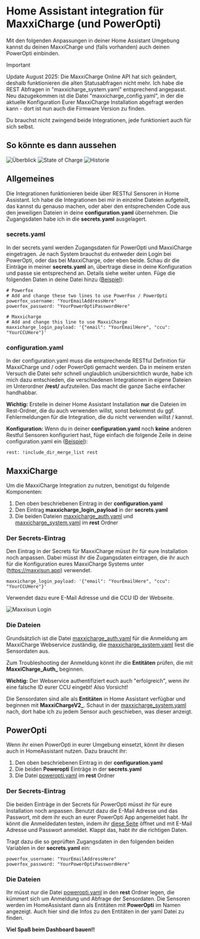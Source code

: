 # Home Assistant integration für MaxxiCharge (und PowerOpti)
Mit den folgenden Anpassungen in deiner Home Assistant Umgebung kannst du deinen MaxxiCharge und (falls vorhanden) auch deinen PowerOpti einbinden.

> [!IMPORTANT]
> Update August 2025:
> Die MaxxiCharge Online API hat sich geändert, deshalb funktionieren die alten Statusabfragen nicht mehr. Ich habe die REST
> Abfragen in "maxxicharge_system.yaml" entsprechend angepasst. Neu dazugekommen ist die Datei "maxxicharge_config.yaml", in der die aktuelle Konfiguration
> Eurer MaxxiCharge Installation abgefragt werden kann - dort ist nun auch die Firmware Version zu finden.

Du brauchst nicht zwingend beide Integrationen, jede funktioniert auch für sich selbst.
## So könnte es dann aussehen
![Überblick](images/dash_ueberblick.png)
![State of Charge](images/dash_soc.png)
![Historie](images/dash_historie.png)
## Allgemeines
Die Integrationen funktionieren beide über RESTful Sensoren in Home Assistant. Ich habe die Integrationen bei mir in einzelne Dateien aufgeteilt, das kannst du genauso machen, oder aber den entsprechenden Code aus den jeweiligen Dateien in deine **configuration.yaml** übernehmen. Die Zugangsdaten habe ich in die **secrets.yaml** ausgelagert.
### secrets.yaml
In der secrets.yaml werden Zugangsdaten für PowerOpti und MaxxiCharge eingetragen. Je nach System brauchst du entweder dein Login bei PowerOpti, oder das bei MaxxiCharge, oder eben beide. Schau dir die Einträge in meiner **secrets.yaml** an, übertrage diese in deine Konfiguration und passe sie entsprechend an. Details siehe weiter unten. Füge die folgenden Daten in deine Datei hinzu ([Beispiel](secrets.yaml)):

    # Powerfox
    # Add and change these two lines to use PowerFox / PowerOpti
    powerfox_username: "YourEmailAddressHere"
    powerfox_password: "YourPowerOptiPasswordHere"
    
    # Maxxicharge
    # Add and change this line to use MaxxiCharge
    maxxicharge_login_payload: '{"email": "YourEmailHere", "ccu": "YourCCUHere"}'

### configuration.yaml
In der configuration.yaml muss die entsprechende RESTful Definition für MaxxiCharge und / oder PowerOpti gemacht werden. Da in meinem ersten Versuch die Datei sehr schnell unglaublich unübersichtlich wurde, habe ich mich dazu entschieden, die verschiedenen Integrationen in eigene Dateien im Unterordner **/rest/** aufzuteilen. Das macht die ganze Sache einfacher handhabbar.

**Wichtig:** Erstelle in deiner Home Assistant Installation **nur** die Dateien im Rest-Ordner, die du auch verwenden willst, sonst bekommst du ggf. Fehlermeldungen für die Integration, die du nicht verwenden willst / kannst.

**Konfiguration:** Wenn du in deiner **configuration.yaml** noch **keine** anderen Restful Sensoren konfiguriert hast, füge einfach die folgende Zeile in deine configuration.yaml ein ([Beispiel](configuration.yaml)):

    rest: !include_dir_merge_list rest

## MaxxiCharge
Um die MaxxiCharge Integration zu nutzen, benotigst du folgende Komponenten:
1. Den oben beschriebenen Eintrag in der **configuration.yaml**
2. Den Eintrag **maxxicharge_login_payload** in der **secrets.yaml**
3. Die beiden Dateien [maxxicharge_auth.yaml](rest/maxxicharge_auth.yaml) und [maxxicharge_system.yaml](rest/maxxicharge_system.yaml) im **rest** Ordner

### Der Secrets-Eintrag
Den Eintrag in der Secrets für MaxxiCharge müsst ihr für eure Installation noch anpassen. Dabei müsst ihr die Zugangsdaten eintragen, die ihr auch für die Konfiguration eures MaxxiCharge Systems unter (https://maxxisun.app) verwendet.

    maxxicharge_login_payload: '{"email": "YourEmailHere", "ccu": "YourCCUHere"}'

Verwendet dazu eure E-Mail Adresse und die CCU ID der Webseite.

![Maxxisun Login](images/maxxisun_login_300.png)

### Die Dateien
Grundsätzlich ist die Datei [maxxicharge_auth.yaml](rest/maxxicharge_auth.yaml) für die Anmeldung am MaxxiCharge Webservice zuständig, die [maxxicharge_system.yaml](rest/maxxicharge_system.yaml) liest die Sensordaten aus.

Zum Troubleshooting der Anmeldung könnt ihr die **Entitäten** prüfen, die mit **MaxxiCharge_Auth_** beginnen.

**Wichtig:** Der Webservice authentifiziert euch auch "erfolgreich", wenn ihr eine falsche ID eurer CCU eingebt! Also Vorsicht!

Die Sensordaten sind alle als **Entitäten** in Home Assistant verfügbar und beginnen mit **MaxxiChargeV2_**. Schaut in der [maxxicharge_system.yaml](rest/maxxicharge_system.yaml) nach, dort habe ich zu jedem Sensor auch geschieben, was dieser anzeigt.

## PowerOpti
Wenn ihr einen PowerOpti in eurer Umgebung einsetzt, könnt ihr diesen auch in HomeAssistant nutzen. Dazu braucht ihr:
1. Den oben beschriebenen Eintrag in der **configuration.yaml**
2. Die beiden **Poweropti** Einträge in der **secrets.yaml**
3. Die Datei [poweropti.yaml](rest/poweropti.yaml) im **rest** Ordner

### Der Secrets-Eintrag
Die beiden Einträge in der Secrets für PowerOpti müsst ihr für eure Installation noch anpassen. Benutzt dazu die E-Mail Adresse und das Passwort, mit dem ihr euch an eurer PowerOpti App angemeldet habt. Ihr könnt die Anmeldedaten testen, indem ihr [diese Seite](https://backend.powerfox.energy/api/2.0/my/main/current?unit=kwh) öffnet und mit E-Mail Adresse und Passwort anmeldet. Klappt das, habt ihr die richtigen Daten.

Tragt dazu die so geprüften Zugangsdaten in den folgenden beiden Variablen in der **secrets.yaml** ein:

    powerfox_username: "YourEmailAddressHere"
    powerfox_password: "YourPowerOptiPasswordHere"

### Die Dateien
Ihr müsst nur die Datei [poweropti.yaml](rest/poweropti.yaml) in den **rest** Ordner legen, die kümmert sich um Anmeldung und Abfrage der Sensordaten. Die Sensoren werden im HomeAssistant dann als Entitäten mit **PowerOpti** im Namen angezeigt. Auch hier sind die Infos zu den Entitäten in der yaml Datei zu finden.

**Viel Spaß beim Dashboard bauen!!**

